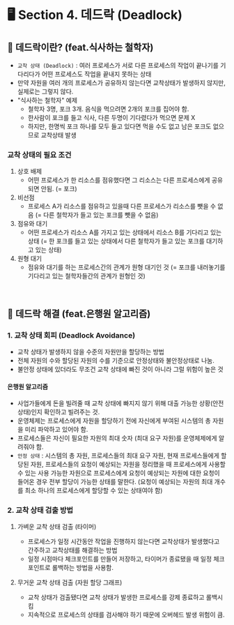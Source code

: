 # 🖥 Section 4. 데드락 (Deadlock)

## 📍 데드락이란? (feat.식사하는 철학자)
- `교착 상태 (Deadlock)` : 여러 프로세스가 서로 다른 프로세스의 작업이 끝나기를 기다리다가 어떤 프로세스도 작업을 끝내지 못하는 상태
- 만약 자원을 여러 개의 프로세스가 공유하지 않는다면 교착상태가 발생하지 않지만, 실제로는 그렇지 않다.
- "식사하는 철학자" 예제
    - 철학자 3명, 포크 3개. 음식을 먹으려면 2개의 포크를 집어야 함.
    - 한사람이 포크를 들고 식사, 다른 두명이 기다렸다가 먹으면 문제 X
    - 하지만, 한명씩 포크 하나를 모두 들고 있다면 먹을 수도 없고 남은 포크도 없으므로 교착상태 발생
    
### 교착 상태의 필요 조건
1. 상호 배제
    - 어떤 프로세스가 한 리소스를 점유했다면 그 리소스는 다른 프로세스에게 공유되면 안됨. (= 포크)
2. 비선점
    - 프로세스 A가 리소스를 점유하고 있을때 다른 프로세스가 리소스를 뺏을 수 없음
      (= 다른 철학자가 들고 있는 포크를 뺏을 수 없음)
3. 점유와 대기
    - 어떤 프로세스가 리소스 A를 가지고 있는 상태에서 리소스 B를 기다리고 있는 상태
      (= 한 포크를 들고 있는 상태에서 다른 철학자가 들고 있는 포크를 대기하고 있는 상태)
4. 원형 대기
    - 점유와 대기를 하는 프로세스간의 관계가 원형 대기인 것
      (= 포크를 내러놓기를 기다리고 있는 철학자들간의 관계가 원형인 것)
      
<br>

## 📍 데드락 해결 (feat.은행원 알고리즘)

### 1. 교착 상태 회피 (Deadlock Avoidance)
- 교착 상태가 발생하지 않을 수준의 자원만을 할당하는 방법
- 전체 자원의 수와 할당된 자원의 수를 기준으로 안정상태와 불안정상태로 나눔.
- 불안정 상태에 있더라도 무조건 교착 상태에 빠진 것이 아니라 그럴 위험이 높은 것

#### 은행원 알고리즘
- 사업가들에게 돈을 빌려줄 때 교착 상태에 빠지지 않기 위해 대출 가능한 상황(안전 상태)인지 확인하고 빌려주는 것.
- 운영체제는 프로세스에게 자원을 할당하기 전에 자신에게 부여된 시스템의 총 자원을 미리 파악하고 있어야 함.
- 프로세스들은 자신이 필요한 자원의 최대 숫자 (최대 요구 자원)를 운영체제에게 알려줘야 함.
- `안정 상태` : 시스템의 총 자원, 프로세스들의 최대 요구 자원, 현재 프로세스들에게 할당된 자원, 프로세스들의 요청이 예상되는 자원을 정리했을 때
프로세스에게 사용할 수 있는 사용 가능한 자원으로 프로세스에게 요청이 예상되는 자원에 대한 요청이 들어온 경우 전부 할당이 가능한 상태를 말한다.
  (요청이 예상되는 자원의 최대 개수를 최소 하나의 프로세스에게 할당할 수 있는 상태여야 함)
  
### 2. 교착 상태 검출 방법
1. 가벼운 교착 상태 검출 (타이머)
    - 프로세스가 일정 시간동안 작업을 진행하지 않는다면 교착상태가 발생했다고 간주하고 교착상태를 해결하는 방법
    - 일정 시점마다 체크포인트를 만들어 저장하고, 타이머가 종료됐을 때 일정 체크포인트로 롤백하는 방법을 사용함. 
    
2. 무거운 교착 상태 검출 (자원 할당 그래프)
    - 교착 상태가 검출됐다면 교착 상태가 발생한 프로세스를 강제 종료하고 롤백시킴
    - 지속적으로 프로세스의 상태를 검사해야 하기 때문에 오버헤드 발생 위험이 큼.

<br>